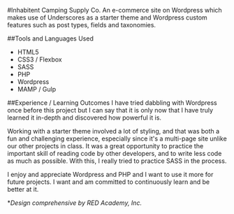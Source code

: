 #Inhabitent Camping Supply Co.
An e-commerce site on Wordpress which makes use of Underscores as a starter theme and Wordpress custom features such as post types, fields and taxonomies.

##Tools and Languages Used
* HTML5
* CSS3 / Flexbox
* SASS
* PHP
* Wordpress
* MAMP / Gulp

##Experience / Learning Outcomes
I have tried dabbling with Wordpress once before this project but I can say that it is only now that I have truly learned it in-depth and discovered how powerful it is.

Working with a starter theme involved a lot of styling, and that was both a fun and challenging experience, especially since it's a multi-page site unlike our other projects in class. It was a great opportunity to practice the important skill of reading code by other developers, and to write less code as much as possible. With this, I really tried to practice SASS in the process.

I enjoy and appreciate Wordpress and PHP and I want to use it more for future projects. I want and am committed to continuously learn and be better at it.

**Design comprehensive by RED Academy, Inc.*
